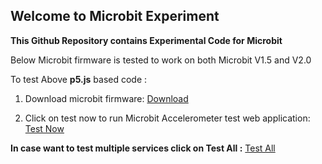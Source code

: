 ## Welcome to Microbit Experiment


<b>This Github Repository contains Experimental Code for Microbit</b>

Below Microbit firmware is tested to work on both Microbit V1.5 and V2.0

To test Above <b>p5.js</b> based code :</br>


1) Download microbit firmware: <a href="https://github.com/Nitesh-AI/Microbit/blob/main/microbit-test.hex" rel="nofollow">Download</a></br>

2) Click on test now to run Microbit Accelerometer test web application: <a href="https://nitesh-ai.github.io/Microbit/" rel="nofollow">Test Now</a>

<b>In case want to test multiple services click on Test All :</b> <a href="https://nitesh-ai.github.io/Microbit/Basic_testing/" rel="nofollow">Test All</a>



